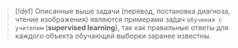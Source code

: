 > [!def]
> Описанные выше задачи (перевод, постановка диагноза, чтение изображения) являются примерами задач `обучения с учителем` (**supervised learning**), так как правильные ответы для каждого объекта обучающей выборки заранее известны.

